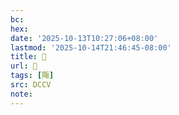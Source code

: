 ```yaml
---
bc:
hex:
date: '2025-10-13T10:27:06+08:00'
lastmod: '2025-10-14T21:46:45-08:00'
title: 􂅞
url: 􂅞
tags: [陬]
src: DCCV
note:
---
```

